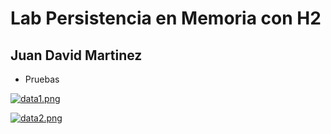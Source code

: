 # Lab Persistencia en Memoria con H2

## Juan David Martinez

* Pruebas

[![data1.png](https://i.postimg.cc/d1nTDkpF/data1.png)](https://postimg.cc/1nnzjty7)

[![data2.png](https://i.postimg.cc/N0BMTG1j/data2.png)](https://postimg.cc/v42bwsqJ)